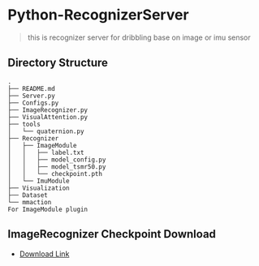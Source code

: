 # Python-RecognizerServer

  > this is recognizer server for dribbling base on image or imu sensor

## Directory Structure

    .
    ├── README.md
    ├── Server.py
    ├── Configs.py
    ├── ImageRecognizer.py
    ├── VisualAttention.py
    ├── tools
    │   └── quaternion.py
    ├── Recognizer
    │   ├── ImageModule
    │   │   ├── label.txt
    │   │   ├── model_config.py
    │   │   ├── model_tsmr50.py
    │   │   └── checkpoint.pth
    │   └── ImuModule
    ├── Visualization
    ├── Dataset
    └── mmaction                                                         For ImageModule plugin
    
    
## ImageRecognizer Checkpoint Download
* [Download Link](https://365nthu-my.sharepoint.com/:u:/g/personal/110062534_office365_nthu_edu_tw/EZy25Nlnw2xGhFVeZKEN3ZwBTCk_bjfCJxi37Nz2wc6LMw?e=0zHWe4)
